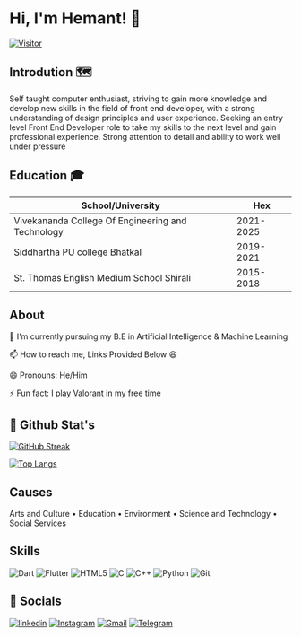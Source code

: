 # Hi, I'm Hemant! 👋
[![Visitor](https://visitor-badge.laobi.icu/badge?page_id=hemant-kamat.hemant-kamat)](https://github.com/hemant-kamat) 
## Introdution 🗺️

Self taught computer enthusiast, striving to gain more knowledge and develop new skills in the field of front end developer, with a strong understanding of design principles and user experience. Seeking an entry level Front End Developer role to take my skills to the next level and gain professional experience. Strong attention to detail and ability to work well under pressure


## Education 🎓

| School/University             | Hex                                                                |
| ----------------- | ------------------------------------------------------------------ |
| Vivekananda College Of Engineering and Technology | 2021-2025 |
| Siddhartha PU college Bhatkal | 2019-2021 |
| St. Thomas English Medium School Shirali | 2015-2018 |


## About

🧠 I'm currently pursuing my B.E in Artificial Intelligence & Machine Learning

📫 How to reach me, Links Provided Below 😆

😄 Pronouns: He/Him

⚡️ Fun fact: I play Valorant in my free time

## 👀 Github Stat's
[![GitHub Streak](https://streak-stats.demolab.com?user=hemant-kamat&theme=highcontrast)](https://git.io/streak-stats)

[![Top Langs](https://github-readme-stats.vercel.app/api/top-langs/?username=hemant-kamat&layout=compact&theme=vision-friendly-dark)](https://github.com/anuraghazra/github-readme-stats)
## Causes

Arts and Culture • Education • Environment • Science and Technology • Social Services
## Skills

![Dart](https://img.shields.io/badge/dart-%230175C2.svg?style=for-the-badge&logo=dart&logoColor=white) 
![Flutter](https://img.shields.io/badge/Flutter-%2302569B.svg?style=for-the-badge&logo=Flutter&logoColor=white)
![HTML5](https://img.shields.io/badge/html5-%23E34F26.svg?style=for-the-badge&logo=html5&logoColor=white)
![C](https://img.shields.io/badge/c-%2300599C.svg?style=for-the-badge&logo=c&logoColor=white)
![C++](https://img.shields.io/badge/c++-%2300599C.svg?style=for-the-badge&logo=c%2B%2B&logoColor=white)
![Python](https://img.shields.io/badge/python-3670A0?style=for-the-badge&logo=python&logoColor=ffdd54)
![Git](https://img.shields.io/badge/git-%23F05033.svg?style=for-the-badge&logo=git&logoColor=white)

## 🔗 Socials


[![linkedin](https://img.shields.io/badge/linkedin-0A66C2?style=for-the-badge&logo=linkedin&logoColor=white)](https://www.linkedin.com/in/hemant-kamat/)
[![Instagram](https://img.shields.io/badge/Instagram-%23E4405F.svg?style=for-the-badge&logo=Instagram&logoColor=white)](https://www.instagram.com/hemanth_kamat_/)
[![Gmail](https://img.shields.io/badge/Gmail-D14836?style=for-the-badge&logo=gmail&logoColor=white)](hemanthkamat143@gmail.com)
[![Telegram](https://img.shields.io/badge/Telegram-2CA5E0?style=for-the-badge&logo=telegram&logoColor=white)](@hemanth_kamat)




